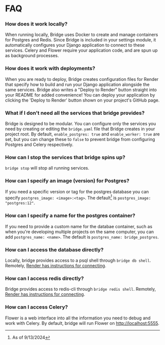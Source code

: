 # FAQ

### How does it work locally?

When running locally, Bridge uses Docker to create and manage containers for Postgres and Redis. Since Bridge is included in your settings module, it automatically configures your Django application to connect to these services. Celery and Flower require your application code, and are spun up as background processes.

### How does it work with deployments?

When you are ready to deploy, Bridge creates configuration files for Render that specify how to build and run your Django application alongside the same services. Bridge also writes a "Deploy to Render" button straight into your README for added convenience! You can deploy your application by clicking the 'Deploy to Render' button shown on your project's GitHub page.

### What if I don't need all the services that bridge provides?

Bridge is designed to be modular. You can configure only the services you need by creating or editing the `bridge.yaml` file that Bridge creates in your project root. By default, `enable_postgres: true` and `enable_worker: true` are set, but you can change these to `false` to prevent bridge from configuring Postgres and Celery respectively.


### How can I stop the services that bridge spins up?
`bridge stop` will stop all running services.

### How can I specify an image (version) for Postgres?

If you need a specific version or tag for the postgres database you can specify `postgres_image: <image>:<tag>`. The default[^imagedate] is `postgres_image: "postgres:12"`.

### How can I specify a name for the postgres container?

If you need to provide a custom name for the databae container, such as when you're developing multiple projects on the same computer, you can add `postgres_name: <name>`. The default is `postgres_name: bridge_postgres`.

### How can I access the database directly?
Locally, bridge provides access to a psql shell through `bridge db shell`. Remotely, [Render has instructions for connecting](https://docs.render.com/databases#connecting-with-the-external-url). 

### How can I access redis directly?
Bridge provides access to redis-cli through `bridge redis shell`. Remotely, [Render has instructions for connecting](https://docs.render.com/redis#connecting-using-redis-cli).

### How can I access Celery?
Flower is a web interface into all the information you need to debug and work with Celery. By default, bridge will run Flower on [http://localhost:5555](http://localhost:5555).

[^imagedate]: As of 9/13/2024